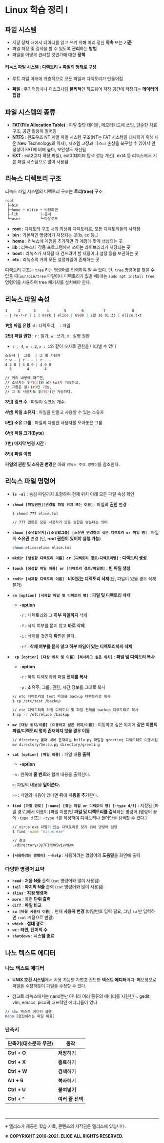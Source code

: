 # Linux 학습 정리 I

## 파일 시스템 

- 저장 장치 내에서 데이터를 읽고 쓰기 위해 미리 정한 **약속** 또는 **기준**
- 파일 저장 및 검색을 할 수 있도록 **관리**하는 **방법**
- 파일을 어떻게 관리할 것인가에 대한 **정책**

#### **리눅스 파일 시스템** : 디렉토리 + 파일의 형태로 구성

- 루트 파일 아래에 계층적으로 모든 파일과 디렉토리가 만들어짐

- **파일** : 주기억장치나 디스크처럼 **물리적**인 하드웨어 저장 공간에 저장되는 **데이터의 집합**

## **파일 시스템의 종류**

- **FAT(File Allocation Table)** : 파일 할당 테이블, 메모리카드에 쓰임, 단순한 자료구조, 공간 활용이 떨어짐
- **NTFS** : 윈도우즈 NT 계열 파일 시스템 구조(NT는 FAT 시스템을 대체하기 위해 나온 New Technology의 약자), 시스템 고장과 디스크 손상을 복구할 수 있어서 안정성이 FAT에 비해 높다, 보안성도 개선됨
- **EXT** : ext2(2차 확장 파일), ext3(데이터 탐색 성능 개선), ext4 등 리눅스에서 기본 파일 시스템으로 많이 사용됨

## 리눅스 디렉토리 구조

리눅스 파일 시스템의 디렉토리 구조는 **트리(tree)** 구조

```sh
root
 ├─bin
 ├─home ─ elice ─ 바탕화면 
 ├─lib          ├─문서      
 └─user         └─다운로드  
```

- **root** : 디렉토리 구조 내의 최상위 디렉토리로, 모든 디렉토리들의 시작점
- **bin** : 기본적인 명령어가 저장되는 곳(ls, cd 등..)
- **home** : 리눅스에 계정을 추가하면 각 계정에 맞게 생성되는 곳
- **lib** : 리눅스나 각종 프로그램에서 쓰이는 라이브러리가 저장되는 곳
- **boot** : 리눅스가 시작될 때 건드려야 할 세팅이나 설정 등을 보관하는 곳
- **etc** : 리눅스의 거의 모든 설정파일이 존재하는 곳

디렉토리 구조는 `tree` 라는 명령어를 입력하여 알 수 있다. 단, `tree` 명령어를 찾을 수 없을 때(`usr/bin/tree` 파일이나 디렉토리가 없을 때)에는 `sudo apt install tree` 명령어를 사용하여 tree 패키지를 설치해야 한다.

## 리눅스 파일 속성

```sh
1     2      3     4       5       6         7            8
- | rw-r-r | 1 | mark | elice | 8980 | 2월 16 01:33 | elice.txt
```

**1번) 파일 유형**: `d` : 디렉토리, `-` : 파일

**2번) 파일 권한** :  `r` : 읽기, `w` : 쓰기, `x` : 실행 권한

- `r : 4`, `w : 2`, `x : 1`와 같이 숫자로 권한을 나타낼 수 있다

```sh
소유자 |  그룹  | 그 외 사용자
r w - | r - - | r - -
4 2 0 | 4 0 0 | 4 0 0
  6       4       4

// 위의 내용에 따르면,
// 소유자는 읽기(r)와 쓰기(w)가 가능하고,
// 그룹은 읽기(r)만 가능,
// 그 외 사용자도 읽기(r)만 가능하다.
```

**3번) 링크 수** : 파일이 링크된 개수

**4번) 파일 소유자** : 파일을 만들고 사용할 수 있는 소유자

**5번) 소유 그룹** : 파일의 다양한 사용자를 모아놓은 그룹

**6번) 파일 크기(Byte)** 

**7번) 마지막 변경 시간** : 

**8번) 파일 이름** 

**파일의 권한 및 소유권 변경**은 아래 `리눅스 주요 명령어`를 참조한다.

## 리눅스 파일 명령어

- **`ls -al`** : 숨김 파일까지 포함하여 현재 위치 아래 모든 파일 속성 확인

- **`chmod [파일권한][변경할 파일 위치 또는 이름]`** : 파일의 **권한** 변경

  ```sh
  $ chmod 777 elice.txt
  
  // 777 권한은 모든 사용자가 모든 권한을 얻는다는 의미
  ```

  

- **`chown [소유할유저]:[소유할그룹] [소유권 변경하고 싶은 디렉토리 or 파일 명]`** : 파일의 **소유권** 변경 (단, **root 권한이 있어야 실행 가능**)

  ```sh
  chown elice:elice elice.txt	
  ```

  

- **`mkdir [생성할 디렉토리 이름] or [디렉토리 경로/디렉토리명]`** : **디렉토리 생성**

- **`touch [생성할 파일 이름] or [디렉토리 경로/파일명]`** : **빈 파일 생성**

- **`rmdir [삭제할 디렉토리 이름]`** : **비어있는 디렉토리 삭제**(단, 파일이 있을 경우 삭제 불가)

- **`rm [option] [삭제할 파일 및 디렉토리 명]`** : **파일 및 디렉토리 삭제**

  - **-option**

    `-r` : 디렉토리와 그 **하부 파일까지** 삭제

    `-f` : 삭제 여부를 묻지 않고 **바로 삭제**

    `-i` : 삭제할 것인지 **확인**을 한다.

    `-rf` : **삭제 여부를 묻지 않고 하부 파일이 있는 디렉토리까지 삭제**

- **` cp [option] [대상 위치 및 이름] [복사하고 싶은 위치]`** : **파일 및 디렉토리 복사**

  - **-option**

    `-r` : 하위 디렉토리와 파일 **전체를 복사**

    `-p` : 소유주, 그룹, 권한, 시간 정보를 그대로 복사

  ```sh
  // etc 디렉토리의 test 파일을 backup 디렉토리로 복사
  $ cp /etc/test /backup
  
  // etc 디렉토리의 하위 디렉토리 및 파일 전체를 backup 디렉토리로 복사
  $ cp -r /etc/elice /backup
  ```

- **`mv [대상 위치/이름] [이동하고 싶은 위치/이름]`** : 이동하고 싶은 위치에 **같은 이름의 파일/디렉토리 명이 존재하지 않을 경우 이동**

  ```sh
  // directory 폴더 내에 존재하는 hello.py 파일을 greeting 디렉토리로 이동시킴 
  mv directory/hello.py directory/greeting
  ```

  

- **`cat [option] [파일 이름]`** : 파일 **내용 출력**

  -  **-option**

    `-n` : 왼쪽에 **줄 번호**와 함께 내용을 출력한다.

    `>`: 파일의 내용을 **덮어쓴다.**

    `>>` : 파일의 내용이 있다면 뒤에 **내용을 추가**한다. 

- **`find [파일 경로] [-name] [찾는 파일 or 디렉토리 명] [-type d/f]`** : 지정된 [파일 경로]에서 이름이 [파일 이름]인 **파일 및 디렉토리를 검색**하는 명령어 (명령어 끝에 `-type d` 또는 `-type f`를 작성하여 디렉토리나 폴더만을 검색할 수 있다.)

  ```sh
  // virus.exe 파일이 있는 디렉토리를 찾기 위해 명령어 실행
  $ find -name "virus.exe"
  
  // 결과
  ./directory/Jy7FINRO5w1vV9Xm
  ```

- **`[사용하려는 명령어] --help`** : 사용하려는 명령어의 **도움말**을 화면에 출력

### 다양한 명령어 요약

- **`head`** : **처음 N줄** 출력 (`cat` 명령어와 많이 사용됨)
- **`tail`** : **마지막 N줄** 출력 (`cat` 명령어와 많이 사용됨)
- **`alias`** : **지정 명령어**
- **`more`** : 화면 **단위 출력**
- **`diff`** : **파일 비교**
- **`su [바꿀 사용자 이름]`** : 현재 **사용자 변경** (비밀번호 입력 필요, 그냥 `su` 만 입력하면 `root` 계정으로 변경)
- **`which`** : **절대 경로**
- **`wc`** : **라인, 단어의 수**
- **`shutdown`** : **시스템 종료**

## 나노 텍스트 에디터

### 나노 텍스트 에디터

- **UNIX 호환 시스템**에서 사용 가능한 가볍고 간단한 **텍스트 에디터**이다. 메모장으로 파일을 수정하듯이 파일을 수정할 수 있다. 

- 참고로 리눅스에서는 nano뿐만 아니라 여러 종류의 에디터를 지원한다. gedit, vim, emacs, pico의 대표적인 에디터들이 있다.

```sh
// 나노 텍스트 에디터 실행
nano [편집하려는 파일 이름]
```

### 단축키

| 단축키(대소문자 무관) | 동작             |
| --------------------- | ---------------- |
| **Ctrl + O**          | **저장**하기     |
| **Ctrl + X**          | **종료**하기     |
| **Ctrl + W**          | **검색**하기     |
| **Alt + 6**           | **복사**하기     |
| **Ctrl + U**          | **붙여넣기**     |
| **Ctrl + ^**          | **여러 줄 선택** |





<br/>

---

※ 엘리스가 제공한 학습 자료, 콘텐츠의 저작권은 엘리스에 있습니다. <br>

**※ COPYRIGHT 2016-2021. ELICE ALL RIGHTS RESERVED.**